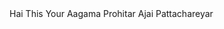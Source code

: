 <!DOCTYPE html>
<html>
<head>
</head>

<TITLE> AAGAMA PROHITAM </TITLE>
<body>
    <pr>Hai This Your Aagama Prohitar Ajai Pattachareyar <pr>
</body>
</html>
